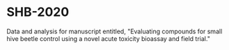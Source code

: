 # SHB-2020
Data and analysis for manuscript entitled, "Evaluating compounds for small hive beetle control using a novel acute toxicity bioassay and field trial."
